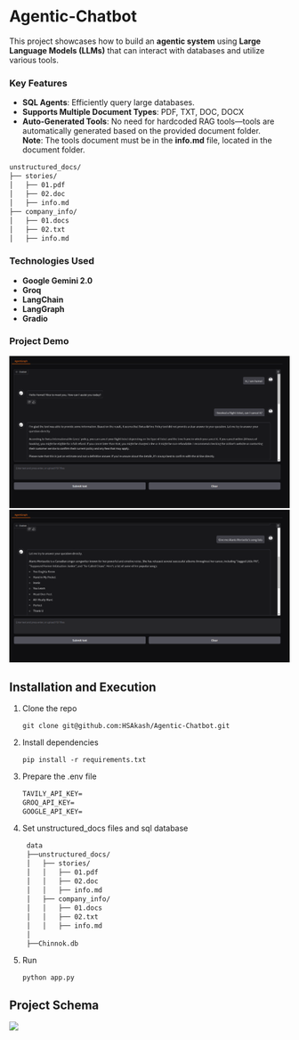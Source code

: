 # Agentic-Chatbot
This project showcases how to build an **agentic system** using **Large Language Models (LLMs)** that can interact with databases and utilize various tools.  

### Key Features  
- **SQL Agents**: Efficiently query large databases.
- **Supports Multiple Document Types**: PDF, TXT, DOC, DOCX
- **Auto-Generated Tools**: No need for hardcoded RAG tools—tools are automatically generated based on the provided document folder.
<br>**Note**: The tools document must be in the **info.md** file, located in the document folder.

```
unstructured_docs/  
├── stories/  
│   ├── 01.pdf  
│   ├── 02.doc  
│   ├── info.md  
├── company_info/  
│   ├── 01.docs  
│   ├── 02.txt  
│   ├── info.md  

```


### Technologies Used  
- **Google Gemini 2.0**  
- **Groq**  
- **LangChain**  
- **LangGraph**  
- **Gradio**  

### Project Demo
![](images/01.png)
![](images/02.png)


## Installation and Execution
1. Clone the repo
   ```
   git clone git@github.com:HSAkash/Agentic-Chatbot.git
   ```
2. Install dependencies
   ```
   pip install -r requirements.txt
   ```
3. Prepare the .env file
   ```
   TAVILY_API_KEY=
   GROQ_API_KEY=
   GOOGLE_API_KEY=
   ```
4. Set unstructured_docs files and sql database
   ```
    data
    ├──unstructured_docs/  
    │   ├── stories/  
    │   │   ├── 01.pdf  
    │   │   ├── 02.doc  
    │   │   ├── info.md  
    │   ├── company_info/  
    │   │   ├── 01.docs  
    │   │   ├── 02.txt  
    │   │   ├── info.md  
    │
    ├──Chinnok.db

    ```
5. Run
   ```
   python app.py
   ```

## Project Schema
![](images/schema.png)
  
